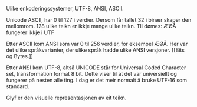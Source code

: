Ulike enkoderingssystemer, UTF-8, ANSI, ASCII.

Unicode ASCII, har 0 til 127 i verdier.
Dersom får tallet 32 i binær skaper den mellomrom.
128 ulike teikn er ikkje mange ulike teikn. 
TIl dømes: ÆØÅ fungerer ikkje i UTF

Etter ASCII kom ANSI som var 0 til 256 verdier,
for eksempel ÆØÅ. Her var det ulike språkvarianter, der ulike språk hadde ulike ANSI versjoner. 
[[Bits og Bytes.]]

Etter ANSI kom UTF-8, altså
UNICODE står for Universal Coded Character set, transformation format 8 bit. Dette viser til at det var universiellt og fungerer på nesten alle ting. I dag er det meir normalt å bruke UTF-16 som standard.

Glyf er den visuelle representasjonen av eit teikn.

